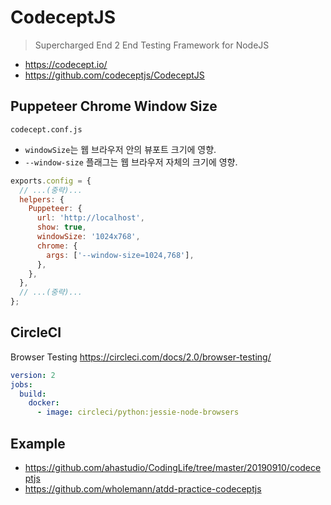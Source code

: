# CodeceptJS

> Supercharged End 2 End Testing Framework for NodeJS

- <https://codecept.io/>
- <https://github.com/codeceptjs/CodeceptJS>

## Puppeteer Chrome Window Size

`codecept.conf.js`

- `windowSize`는 웹 브라우저 안의 뷰포트 크기에 영향.
- `--window-size` 플래그는 웹 브라우저 자체의 크기에 영향.

```javascript
exports.config = {
  // ...(중략)...
  helpers: {
    Puppeteer: {
      url: 'http://localhost',
      show: true,
      windowSize: '1024x768',
      chrome: {
        args: ['--window-size=1024,768'],
      },
    },
  },
  // ...(중략)...
};
```

## CircleCI

Browser Testing
<https://circleci.com/docs/2.0/browser-testing/>

```yaml
version: 2
jobs:
  build:
    docker:
      - image: circleci/python:jessie-node-browsers
```

## Example

- <https://github.com/ahastudio/CodingLife/tree/master/20190910/codeceptjs>
- <https://github.com/wholemann/atdd-practice-codeceptjs>
